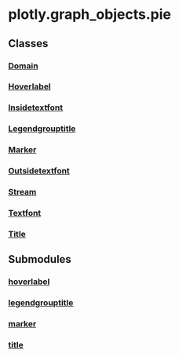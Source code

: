 # plotly.graph_objects.pie

## Classes

### [Domain](Domain.md)

### [Hoverlabel](Hoverlabel.md)

### [Insidetextfont](Insidetextfont.md)

### [Legendgrouptitle](Legendgrouptitle.md)

### [Marker](Marker.md)

### [Outsidetextfont](Outsidetextfont.md)

### [Stream](Stream.md)

### [Textfont](Textfont.md)

### [Title](Title.md)


## Submodules

### [hoverlabel](hoverlabel-package/index.md)

### [legendgrouptitle](legendgrouptitle-package/index.md)

### [marker](marker-package/index.md)

### [title](title-package/index.md)


